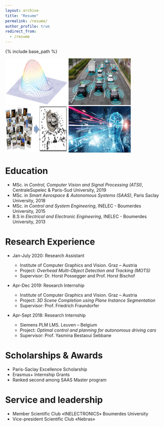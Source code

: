 ```yaml
---
layout: archive
title: "Resume"
permalink: /resume/
author_profile: true
redirect_from:
  - /resume
---
```


{% include base_path %}

<img src="/images/optimization.png" alt="optimization" width="200" height="150" /> 
<img src="/images/autonomous_cars.jpg" alt="autonomous_cars" width="200" height="150" /> 
<img src="/images/sfm.png" alt="sfm" width="200" height="150" /> 
<img src="/images/mixed_reality.jpg" alt="mixed_reality" width="200" height="150" />

Education
======

* MSc. in *Control, Computer Vision and Signal Processing (ATSI)*, CentraleSupelec & Paris-Sud University, 2019
* MSc. in *Smart Aerospace & Autonomous Systems (SAAS)*, Paris Saclay University, 2018
* MSc. in *Control and System Engineering*, INELEC - Boumerdes University, 2015
* B.S in *Electrical and Electronic Engineering*, INELEC - Boumerdes University, 2013

Research Experience
======

* Jan-July 2020: Research Assistant
  * Institute of Computer Graphics and Vision. Graz – Austria
  * Project: *Overhead Multi-Object Detection and Tracking (MOTS)*
  * Supervisor: Dr. Horst Possegger and Prof. Horst Bischof

* Apr-Dec 2019: Research Internship
  * Institute of Computer Graphics and Vision. Graz – Austria
  * Project: *3D Scene Completion using Plane Instance Segmentation*
  * Supervisor: Prof. Friedrich Fraundorfer

* Apr-Sept 2018: Research Internship
  * Siemens PLM LMS. Leuven – Belgium
  * Project: *Optimal control and planning for autonomous driving cars*
  * Supervisor: Prof. Yasmina Bestaoui Sebbane

Scholarships & Awards
======

* Paris-Saclay Excellence Scholarship
* Erasmus+ Internship Grants
* Ranked second among SAAS Master program

<!-- Open Source Projects
===== -->

Service and leadership
======

* Member Scientific Club «INELECTRONICS» Boumerdes University
* Vice-president Scientific Club «Nebras»
